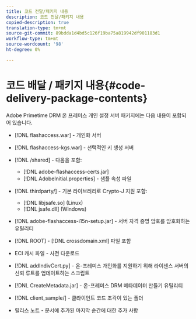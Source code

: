 ```yaml
---
title: 코드 전달/패키지 내용
description: 코드 전달/패키지 내용
copied-description: true
translation-type: tm+mt
source-git-commit: 89bdda1d4bd5c126f19ba75a819942df901183d1
workflow-type: tm+mt
source-wordcount: '98'
ht-degree: 0%

---
```



# 코드 배달 / 패키지 내용{#code-delivery-package-contents}

Adobe Primetime DRM 온 프레미스 개인 설정 서버 패키지에는 다음 내용이 포함되어 있습니다.

* [!DNL flashaccess.war] - 개인화 서버
* [!DNL flashaccess-kgs.war] - 선택적인 키 생성 서버
* [!DNL /shared] - 다음을 포함:

   * [!DNL adobe-flashaccess-certs.jar]
   * [!DNL AdobeInitial.properties] - 샘플 속성 파일

* [!DNL thirdparty/] - 기본 라이브러리로 Crypto-J 지원 포함:

   * [!DNL libjsafe.so] (Linux)
   * [!DNL jsafe.dll] (Windows)

* [!DNL adobe-flashaccess-i15n-setup.jar] - 서버 자격 증명 암호를 암호화하는 유틸리티
* [!DNL ROOT] -  [!DNL crossdomain.xml] 파일 포함

* ECI 캐시 파일 - 사전 다운로드
* [!DNL addIndivCert.py] - 온-프레미스 개인화를 지원하기 위해 라이센스 서버의 신뢰 루트를 업데이트하는 스크립트
* [!DNL CreateMetadata.jar] - 온-프레미스 DRM 메타데이터 만들기 유틸리티
* [!DNL client_sample/] - 클라이언트 코드 조각이 있는 폴더
* 릴리스 노트 - 문서에 추가된 마지막 순간에 대한 추가 사항

